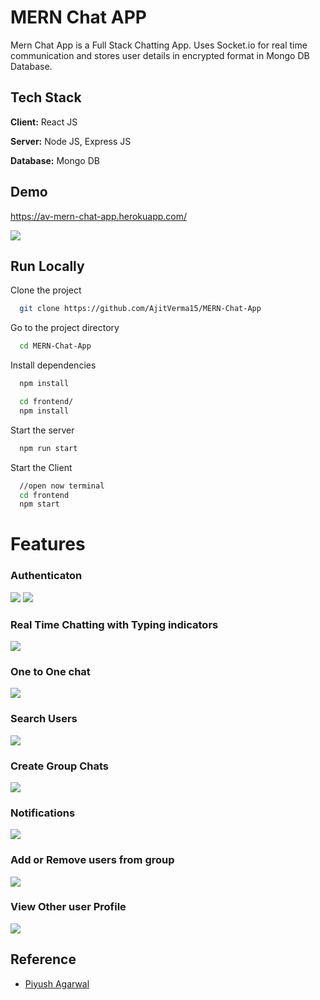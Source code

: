 # MERN Chat APP

Mern Chat App is a Full Stack Chatting App.
Uses Socket.io for real time communication and stores user details in encrypted format in Mongo DB Database.

## Tech Stack

**Client:** React JS

**Server:** Node JS, Express JS

**Database:** Mongo DB

## Demo

https://av-mern-chat-app.herokuapp.com/

![](https://github.com/AjitVerma15/MERN-Chat-App/blob/main/frontend/images/Chatting.png)

## Run Locally

Clone the project

```bash
  git clone https://github.com/AjitVerma15/MERN-Chat-App
```

Go to the project directory

```bash
  cd MERN-Chat-App
```

Install dependencies

```bash
  npm install
```

```bash
  cd frontend/
  npm install
```

Start the server

```bash
  npm run start
```

Start the Client

```bash
  //open now terminal
  cd frontend
  npm start
```

# Features

### Authenticaton

![](https://github.com/AjitVerma15/MERN-Chat-App/blob/main/frontend/images/Auth.png)
![](https://github.com/AjitVerma15/MERN-Chat-App/blob/main/frontend/images/SignUp.png)

### Real Time Chatting with Typing indicators

![](https://github.com/AjitVerma15/MERN-Chat-App/blob/main/frontend/images/Real%20Time.png)

### One to One chat

![](https://github.com/AjitVerma15/MERN-Chat-App/blob/main/frontend/images/Chatting.png)

### Search Users

![](https://github.com/AjitVerma15/MERN-Chat-App/blob/main/frontend/images/search.png)

### Create Group Chats

![](https://github.com/AjitVerma15/MERN-Chat-App/blob/main/frontend/images/create%20group.png)

### Notifications

![](https://github.com/AjitVerma15/MERN-Chat-App/blob/main/frontend/images/notification.png)

### Add or Remove users from group

![](https://github.com/AjitVerma15/MERN-Chat-App/blob/main/frontend/images/Group%20chat.png)

### View Other user Profile

![](https://github.com/AjitVerma15/MERN-Chat-App/blob/main/frontend/images/user%20profile.png)

## Reference

- [Piyush Agarwal](https://github.com/piyush-eon)
